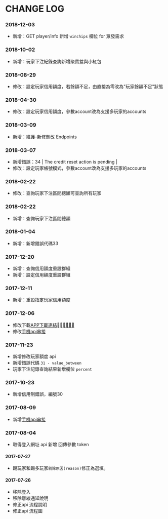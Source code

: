 # CHANGE LOG
### 2018-12-03

- 新增：GET player/info 新增 `winchips` 欄位 for 眾發需求

### 2018-10-02

- 新增：玩家下注紀錄查詢新增聚寶盆與小紅包

### 2018-08-29
- 修改：設定玩家信用額度，若餘額不足，由直接為零改為"玩家餘額不足"狀態

### 2018-04-30
- 修改：設定玩家信用額度，參數account改為支援多玩家的accounts

### 2018-03-09
- 新增：維護-新修刪改 Endpoints

### 2018-03-07
- 新增錯誤：34 | The credit reset action is pending | 
- 修改：設定玩家帳號模式，參數account改為支援多玩家的accounts

### 2018-02-22
- 修改：查詢玩家下注區間總額可查詢所有玩家

### 2018-02-22
- 新增：查詢玩家下注區間總額

### 2018-01-04
- 新增：新增錯誤代碼33

### 2017-12-20
- 新增：查詢信用額度重設群組
- 新增：設定信用額度重設群組

### 2017-12-11
- 新增：重設指定玩家信用額度

### 2017-12-06
- 修改下載[APP下載連結](./api.md#app下載連結)
- 修改[手機api串接](./api.md#手機api串接)

### 2017-11-23
- 新增修改玩家額度 api
- 新增錯誤代碼 `31 - value_between`
- 玩家下注記錄查詢結果新增欄位 `percent` 

### 2017-10-23
- 新增信用制錯誤，編號30

### 2017-08-09
- 新增[手機api串接](./api.md#手機api串接)

### 2017-08-04
- 取得登入網址 api 新增 回傳參數 token

#### 2017-07-27
- 踢玩家和踢多玩家`剔除原因(reason)`修正為選填。

#### 2017-07-26
- 移除登入
- 移除離線通知說明
- 修正api 流程說明
- 修正api 流程圖

